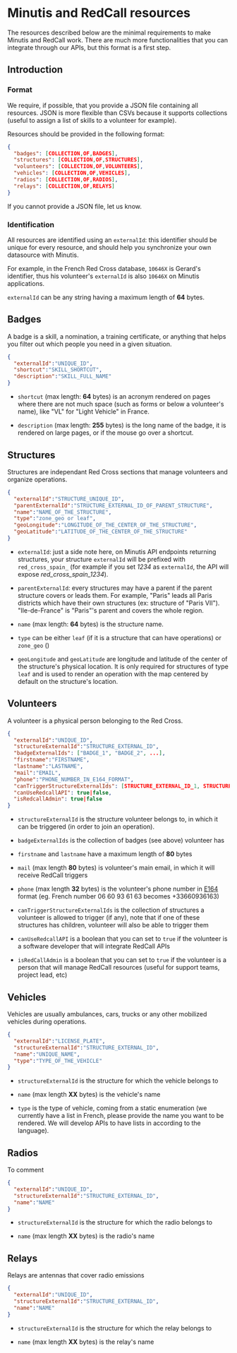 # Minutis and RedCall resources

The resources described below are the minimal requirements to make Minutis and RedCall work. There are much more functionalities that you can integrate through our APIs, but this format is a first
step.

## Introduction

### Format

We require, if possible, that you provide a JSON file containing all resources. JSON is more flexible than CSVs because it supports collections (useful to assign a list of skills to a volunteer for example). 

Resources should be provided in the following format:

```json
{
  "badges": [COLLECTION,OF,BADGES],
  "structures": [COLLECTION,OF,STRUCTURES],
  "volunteers": [COLLECTION,OF,VOLUNTEERS],
  "vehicles": [COLLECTION,OF,VEHICLES],
  "radios": [COLLECTION,OF,RADIOS],
  "relays": [COLLECTION,OF,RELAYS]
}
```

If you cannot provide a JSON file, let us know.

### Identification

All resources are identified using an `externalId`: this identifier should be unique for every resource, and should help you synchronize your own datasource with Minutis. 

For example, in the French Red Cross database, `10646X` is Gerard's identifier, thus his volunteer's `externalId` is also `10646X` on Minutis applications.

`externalId` can be any string having a maximum length of **64** bytes.

## Badges

A badge is a skill, a nomination, a training certificate, or anything that helps you filter out which people you need in a given situation. 

```json
{
  "externalId":"UNIQUE_ID",
  "shortcut":"SKILL_SHORTCUT",
  "description":"SKILL_FULL_NAME"
}
```

- `shortcut` (max length: **64** bytes) is an acronym rendered on pages where there are not much space (such as forms or below a volunteer's name), like "VL" for "Light Vehicle" in France.

- `description` (max length: **255** bytes) is the long name of the badge, it is rendered on large pages, or if the mouse go over a shortcut.

## Structures

Structures are independant Red Cross sections that manage volunteers and organize operations. 

```json
{
  "externalId":"STRUCTURE_UNIQUE_ID",
  "parentExternalId":"STRUCTURE_EXTERNAL_ID_OF_PARENT_STRUCTURE",
  "name":"NAME_OF_THE_STRUCTURE",
  "type":"zone_geo or leaf",
  "geoLongitude":"LONGITUDE_OF_THE_CENTER_OF_THE_STRUCTURE",
  "geoLatitude":"LATITUDE_OF_THE_CENTER_OF_THE_STRUCTURE"
}
```

- `externalId`: just a side note here, on Minutis API endpoints returning structures, your structure `externalId` will be prefixed with `red_cross_spain_` (for example if you set *1234* as `externalId`, the API will expose *red\_cross\_spain_1234*).

- `parentExternalId`: every structures may have a parent if the parent structure covers or leads them. For example, "Paris" leads all Paris districts which have their own structures (ex: structure of "Paris VII"). "Ile-de-France" is "Paris"'s parent and covers the whole region.

- `name` (max length: **64** bytes) is the structure name.

- `type` can be either `leaf` (if it is a structure that can have operations) or `zone_geo` ()

- `geoLongitude` and `geoLatitude` are longitude and latitude of the center of the structure's physical location. It is only required for structures of type `leaf` and is used to render an operation with the map centered by default on the structure's location.

## Volunteers

A volunteer is a physical person belonging to the Red Cross. 

```json
{
  "externalId":"UNIQUE_ID",
  "structureExternalId":"STRUCTURE_EXTERNAL_ID",
  "badgeExternalIds": ["BADGE_1", "BADGE_2", ...],
  "firstname":"FIRSTNAME",
  "lastname":"LASTNAME",
  "mail":"EMAIL",
  "phone":"PHONE_NUMBER_IN_E164_FORMAT",
  "canTriggerStructureExternalIds": [STRUCTURE_EXTERNAL_ID_1, STRUCTURE_EXTERNAL_ID_2...],
  "canUseRedcallAPI": true|false,
  "isRedcallAdmin": true|false
}
```

- `structureExternalId` is the structure volunteer belongs to, in which it can be triggered (in order to join an operation).

- `badgeExternalIds` is the collection of badges (see above) volunteer has

- `firstname` and `lastname` have a maximum length of **80** bytes

- `mail` (max length **80** bytes) is volunteer's main email, in which it will receive RedCall triggers

- `phone` (max length **32** bytes) is the volunteer's phone number in [E164](https://en.wikipedia.org/wiki/E.164) format (eg. French number 06 60 93 61 63 becomes +33660936163)

- `canTriggerStructureExternalIds` is the collection of structures a volunteer is allowed to trigger (if any), note that if one of these structures has children, volunteer will also be able to trigger them

- `canUseRedcallAPI` is a boolean that you can set to `true` if the volunteer is a software developer that will integrate RedCall APIs

- `isRedCallAdmin` is a boolean that you can set to `true` if the volunteer is a person that will manage RedCall resources (useful for support teams, project lead, etc)

## Vehicles

Vehicles are usually ambulances, cars, trucks or any other mobilized vehicles during operations.

```json
{
  "externalId":"LICENSE_PLATE",
  "structureExternalId":"STRUCTURE_EXTERNAL_ID",
  "name":"UNIQUE_NAME",
  "type":"TYPE_OF_THE_VEHICLE"
}
```

- `structureExternalId` is the structure for which the vehicle belongs to

- `name` (max length **XX** bytes) is the vehicle's name

- `type` is the type of vehicle, coming from a static enumeration (we currently have a list in French, please provide the name you want to be rendered. We will develop APIs to have lists in according to the language).

## Radios

To comment

```json
{
  "externalId":"UNIQUE_ID",
  "structureExternalId":"STRUCTURE_EXTERNAL_ID",
  "name":"NAME"
}
```

- `structureExternalId` is the structure for which the radio belongs to

- `name` (max length **XX** bytes) is the radio's name

## Relays

Relays are antennas that cover radio emissions

```json
{
  "externalId":"UNIQUE_ID",
  "structureExternalId":"STRUCTURE_EXTERNAL_ID",
  "name":"NAME"
}
```

- `structureExternalId` is the structure for which the relay belongs to

- `name` (max length **XX** bytes) is the relay's name








